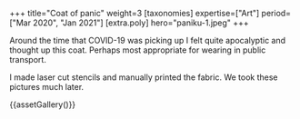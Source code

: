 +++
title="Coat of panic"
weight=3
[taxonomies]
expertise=["Art"]
period=["Mar 2020", "Jan 2021"]
[extra.poly]
hero="paniku-1.jpeg"
+++

Around the time that COVID-19 was picking up I felt quite apocalyptic and thought up this coat. Perhaps most appropriate for wearing in public transport.

I made laser cut stencils and manually printed the fabric. We took these pictures much later.

{{assetGallery()}}